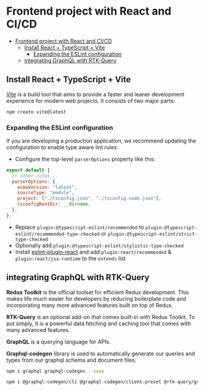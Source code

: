 # Frontend project with React and CI/CD

- [Frontend project with React and CI/CD](#frontend-project-with-react-and-cicd)
  - [Install React + TypeScript + Vite](#install-react--typescript--vite)
    - [Expanding the ESLint configuration](#expanding-the-eslint-configuration)
  - [integrating GraphQL with RTK-Query](#integrating-graphql-with-rtk-query)

## Install React + TypeScript + Vite

[Vite](https://vitejs.dev/guide/) is a build tool that aims to provide a faster and leaner development experience for modern web projects. It consists of two major parts:

```sh
npm create vite@latest
```

### Expanding the ESLint configuration

If you are developing a production application, we recommend updating the configuration to enable type aware lint rules:

- Configure the top-level `parserOptions` property like this:

```js
export default {
  // other rules...
  parserOptions: {
    ecmaVersion: "latest",
    sourceType: "module",
    project: ["./tsconfig.json", "./tsconfig.node.json"],
    tsconfigRootDir: __dirname,
  },
};
```

- Replace `plugin:@typescript-eslint/recommended` to `plugin:@typescript-eslint/recommended-type-checked` or `plugin:@typescript-eslint/strict-type-checked`
- Optionally add `plugin:@typescript-eslint/stylistic-type-checked`
- Install [eslint-plugin-react](https://github.com/jsx-eslint/eslint-plugin-react) and add `plugin:react/recommended` & `plugin:react/jsx-runtime` to the `extends` list

## integrating GraphQL with RTK-Query

**Redux Toolkit** is the official toolset for efficient Redux development. This makes life much easier for developers by reducing boilerplate code and incorporating many more advanced features built on top of Redux.

**RTK-Query** is an optional add-on that comes built-in with Redux Toolkit. To put simply, it is a powerful data fetching and caching tool that comes with many advanced features.

**GraphQL** is a querying language for APIs.

**Graphql-codegen** library is used to automatically generate our queries and types from our graphql schema and document files.

```sh
npm i graphql graphql-codegen --save

npm i @graphql-codegen/cli @graphql-codegen/client-preset @rtk-query/graphql-request-base-query @graphql-codegen/typescript-resolvers @graphql-codegen/typescript-rtk-query --save-dev
```
